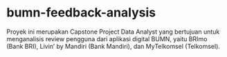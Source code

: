 # bumn-feedback-analysis
Proyek ini merupakan Capstone Project Data Analyst yang bertujuan untuk menganalisis review pengguna dari aplikasi digital BUMN, yaitu BRImo (Bank BRI), Livin’ by Mandiri (Bank Mandiri), dan MyTelkomsel (Telkomsel).
